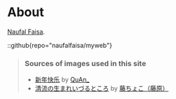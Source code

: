 # About
[Naufal Faisa](https://github.com/naufalfaisa).

::github{repo="naufalfaisa/myweb"}

> ### Sources of images used in this site
> - [新年快乐](https://www.pixiv.net/artworks/95190271) by [QuAn_](https://www.pixiv.net/users/6657532)
> - [清流の生まれいづるところ](https://www.pixiv.net/artworks/65014027) by [藤ちょこ（藤原）](https://www.pixiv.net/users/27517)